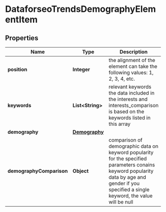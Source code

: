 

# DataforseoTrendsDemographyElementItem


## Properties

| Name | Type | Description | Notes |
|------------ | ------------- | ------------- | -------------|
|**position** | **Integer** | the alignment of the element can take the following values: 1, 2, 3, 4, etc. |  [optional] |
|**keywords** | **List&lt;String&gt;** | relevant keywords the data included in the interests and interests_comparison is based on the keywords listed in this array |  [optional] |
|**demography** | [**Demography**](Demography.md) |  |  [optional] |
|**demographyComparison** | **Object** | comparison of demographic data on keyword popularity for the specified parameters conains keyword popularity data by age and gender if you specified a single keyword, the value will be null |  [optional] |



